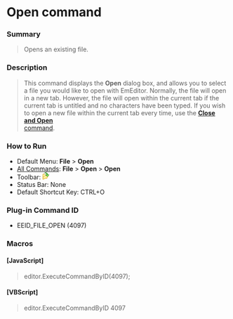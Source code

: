 # Open command

### Summary

> Opens an existing file.

### Description

> This command displays the **Open** dialog box, and allows you to select a file you would like to open with EmEditor. Normally, the file will open in a new tab. However, the file will open within the current
> tab if the current tab is untitled and no characters have been typed. If you wish to open a new file within the current tab every time, use the [**Close and Open** \
> command](file_close_open).

### How to Run

- Default Menu: **File** \> **Open**
- [All Commands](../tools/all_commands): **File** \> **Open**
\> **Open**
- Toolbar: ![](../../images/fileopen.gif)
- Status Bar: None
- Default Shortcut Key: CTRL+O

### Plug-in Command ID

- EEID\_FILE\_OPEN (4097)

### Macros

#### \[JavaScript\]

> editor.ExecuteCommandByID(4097);

#### \[VBScript\]

> editor.ExecuteCommandByID 4097
